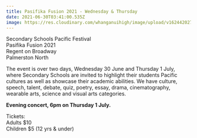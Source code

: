 ```yaml
---
title: Pasifika Fusion 2021 - Wednesday & Thursday
date: 2021-06-30T03:41:00.535Z
image: https://res.cloudinary.com/whanganuihigh/image/upload/v1624420272/Events/Pasifika_Fusion_2021.jpg
---
```

Secondary Schools Pacific Festival  
Pasifika Fusion 2021  
Regent on Broadway  
Palmerston North

The event is over two days, Wednesday 30 June and Thursday 1 July, where Secondary Schools are invited to highlight their students Pacific cultures as well as showcase their academic abilities. We have culture, speech, talent, debate, quiz, poetry, essay, drama, cinematography, wearable arts, science and visual arts categories.


**Evening concert, 6pm on Thursday 1 July.**

Tickets:  
Adults  $10  
Children  $5 (12 yrs & under)





